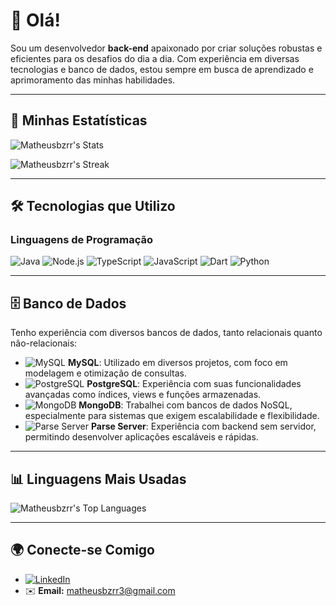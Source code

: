 # 👋 Olá!

Sou um desenvolvedor **back-end** apaixonado por criar soluções robustas e eficientes para os desafios do dia a dia. Com experiência em diversas tecnologias e banco de dados, estou sempre em busca de aprendizado e aprimoramento das minhas habilidades.

---

## 🌟 **Minhas Estatísticas**

![Matheusbzrr's Stats](https://github-readme-stats.vercel.app/api?username=Matheusbzrr&theme=tokyonight&show_icons=true&hide_border=true&count_private=true)

![Matheusbzrr's Streak](https://github-readme-streak-stats.herokuapp.com/?user=Matheusbzrr&theme=tokyonight&hide_border=true)

---

## 🛠️ **Tecnologias que Utilizo**

### Linguagens de Programação
![Java](https://img.shields.io/badge/Java-007396?style=for-the-badge&logo=java&logoColor=white)
![Node.js](https://img.shields.io/badge/Node.js-339933?style=for-the-badge&logo=nodedotjs&logoColor=white)
![TypeScript](https://img.shields.io/badge/TypeScript-007ACC?style=for-the-badge&logo=typescript&logoColor=white)
![JavaScript](https://img.shields.io/badge/JavaScript-F7DF1E?style=for-the-badge&logo=javascript&logoColor=black)
![Dart](https://img.shields.io/badge/Dart-0175C2?style=for-the-badge&logo=dart&logoColor=white)
![Python](https://img.shields.io/badge/Python-3776AB?style=for-the-badge&logo=python&logoColor=white)

---

## 🗄️ **Banco de Dados**

Tenho experiência com diversos bancos de dados, tanto relacionais quanto não-relacionais:

- ![MySQL](https://img.shields.io/badge/MySQL-4479A1?style=for-the-badge&logo=mysql&logoColor=white) **MySQL**: Utilizado em diversos projetos, com foco em modelagem e otimização de consultas.
- ![PostgreSQL](https://img.shields.io/badge/PostgreSQL-336791?style=for-the-badge&logo=postgresql&logoColor=white) **PostgreSQL**: Experiência com suas funcionalidades avançadas como índices, views e funções armazenadas.
- ![MongoDB](https://img.shields.io/badge/MongoDB-47A248?style=for-the-badge&logo=mongodb&logoColor=white) **MongoDB**: Trabalhei com bancos de dados NoSQL, especialmente para sistemas que exigem escalabilidade e flexibilidade.
- ![Parse Server](https://img.shields.io/badge/Parse%20Server-2E7BBF?style=for-the-badge&logo=parseserver&logoColor=white) **Parse Server**: Experiência com backend sem servidor, permitindo desenvolver aplicações escaláveis e rápidas.

---

## 📊 **Linguagens Mais Usadas**

![Matheusbzrr's Top Languages](https://github-readme-stats.vercel.app/api/top-langs/?username=Matheusbzrr&theme=tokyonight&show_icons=true&hide_border=true&layout=compact)

---

## 🌍 **Conecte-se Comigo**

- [![LinkedIn](https://img.shields.io/badge/LinkedIn-Matheus%20Bezerra-blue?style=for-the-badge&logo=linkedin&logoColor=white)](https://www.linkedin.com/in/matheus-bzrr/)
- ✉️ **Email:** matheusbzrr3@gmail.com
